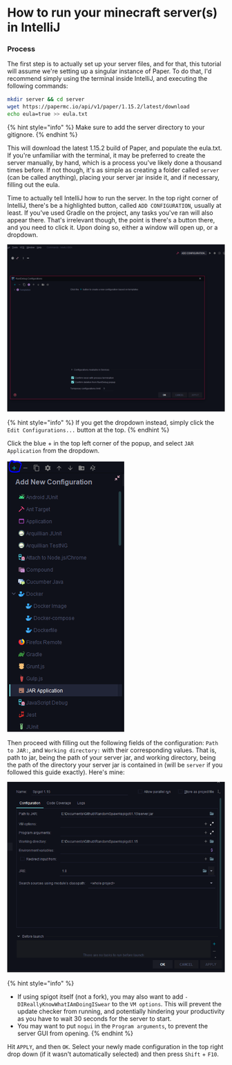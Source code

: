 # How to run your minecraft server\(s\) in IntelliJ

### Process

The first step is to actually set up your server files, and for that, this tutorial will assume we're setting up a singular instance of Paper. To do that, I'd recommend simply using the terminal inside IntelliJ, and executing the following commands:

```bash
mkdir server && cd server
wget https://papermc.io/api/v1/paper/1.15.2/latest/download
echo eula=true >> eula.txt
```

{% hint style="info" %}
Make sure to add the server directory to your gitignore.
{% endhint %}

This will download the latest 1.15.2 build of Paper, and populate the eula.txt. If you're unfamiliar with the terminal, it may be preferred to create the server manually, by hand, which is a process you've likely done a thousand times before. If not though, it's as simple as creating a folder called `server` \(can be called anything\), placing your server jar inside it, and if necessary, filling out the eula.

Time to actually tell IntelliJ how to run the server. In the top right corner of IntelliJ, there's be a highlighted button, called `ADD CONFIGURATION`, usually at least. If you've used Gradle on the project, any tasks you've ran will also appear there. That's irrelevant though, the point is there's a button there, and you need to click it. Upon doing so, either a window will open up, or a dropdown.

![](../.gitbook/assets/configuration.png)

{% hint style="info" %}
If you get the dropdown instead, simply click the `Edit Configurations...` button at the top.
{% endhint %}

Click the blue + in the top left corner of the popup, and select `JAR Application` from the dropdown.

![](../.gitbook/assets/selection.png)

Then proceed with filling out the following fields of the configuration: `Path to JAR:`, and `Working directory:` with their corresponding values. That is, path to jar, being the path of your server jar, and working directory, being the path of the directory your server jar is contained in \(will be `server` if you followed this guide exactly\). Here's mine:

![](../.gitbook/assets/filled.png)

{% hint style="info" %}
* If using spigot itself \(not a fork\), you may also want to add `-DIReallyKnowWhatIAmDoingISwear` to the `VM options`. This will prevent the update checker from running, and potentially hindering your productivity as you have to wait 30 seconds for the server to start.
* You may want to put `nogui` in the `Program arguments`, to prevent the server GUI from opening.
{% endhint %}

Hit `APPLY`, and then `OK`. Select your newly made configuration in the top right drop down \(if it wasn't automatically selected\) and then press `Shift` + `F10`.

